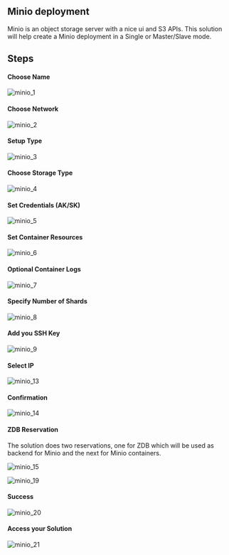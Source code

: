 ## Minio deployment
Minio is an object storage server with a nice ui and S3 APIs.
This solution will help create a Minio deployment in a Single or Master/Slave mode.


## Steps

#### Choose Name
![minio_1](img/minio_1.png)

#### Choose Network
![minio_2](img/minio_2.png)

#### Setup Type
![minio_3](img/minio_3.png)

#### Choose Storage Type
![minio_4](img/minio_4.png)

#### Set Credentials (AK/SK)
![minio_5](img/minio_5.png)

#### Set Container Resources
![minio_6](img/minio_6.png)

#### Optional Container Logs
![minio_7](img/minio_7.png)

#### Specify Number of Shards
![minio_8](img/minio_8.png)

#### Add you SSH Key
![minio_9](img/minio_9.png)

#### Select IP
![minio_13](img/minio_13.png)

#### Confirmation
![minio_14](img/minio_14.png)

#### ZDB Reservation
The solution does two reservations, one for ZDB which will be used as backend for Minio and the next for Minio containers.

![minio_15](img/minio_15.png)

![minio_19](img/minio_19.png)

#### Success
![minio_20](img/minio_20.png)

#### Access your Solution
![minio_21](img/minio_21.png)
